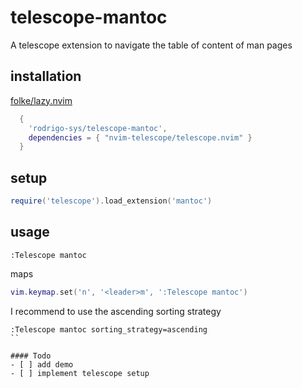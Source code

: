 # telescope-mantoc

A telescope extension to navigate the table of content of man pages

## installation
[folke/lazy.nvim](https://github.com/folke/lazy.nvim)
```lua
  {
    'rodrigo-sys/telescope-mantoc',
    dependencies = { "nvim-telescope/telescope.nvim" }
  }
```

## setup
```lua
require('telescope').load_extension('mantoc')
```

## usage
```vim
:Telescope mantoc
```

maps

``` lua
vim.keymap.set('n', '<leader>m', ':Telescope mantoc')
```

I recommend to use the ascending sorting strategy
```vim
:Telescope mantoc sorting_strategy=ascending
``

#### Todo
- [ ] add demo
- [ ] implement telescope setup
